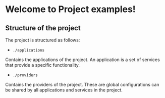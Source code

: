# Welcome to Project examples!

## Structure of the project

The project is structured as follows:

- `./applications`

Contains the applications of the project. An application is a set of services that provide a specific functionality.

- `./providers`

Contains the providers of the project. These are global configurations can be shared by all applications and services in the project.
